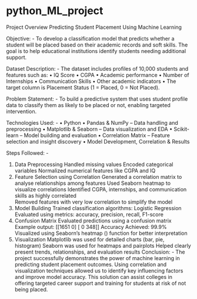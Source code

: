 # python_ML_project

Project Overview
Predicting Student Placement Using Machine Learning

Objective: -
To develop a classification model that predicts whether a student will be placed based on their academic records and soft skills. The goal is to help educational institutions identify students needing additional support.

Dataset Description: -
The dataset includes profiles of 10,000 students and features such as:
•	IQ Score
•	CGPA
•	Academic performance
•	Number of Internships
•	Communication Skills
•	Other academic indicators
•	The target column is Placement Status (1 = Placed, 0 = Not Placed).

Problem Statement: -
To build a predictive system that uses student profile data to classify them as likely to be placed or not, enabling targeted intervention.

Technologies Used: -
•	Python
•	Pandas & NumPy – Data handling and preprocessing
•	Matplotlib & Seaborn – Data visualization and EDA
•	Scikit-learn – Model building and evaluation
•	Correlation Matrix – Feature selection and insight discovery
•	Model Development, Correlation & Results

Steps Followed: -
1.	Data Preprocessing Handled missing values
     Encoded categorical variables 
Normalized numerical features like CGPA and IQ
2. Feature Selection using Correlation
    Generated a correlation matrix to analyse relationships among features
    Used Seaborn heatmap to visualize correlations
    Identified CGPA, internships, and communication skills as highly correlated        
    Removed features with very low correlation to simplify the model
3. Model Building
   Trained classification algorithms:
    Logistic Regression
    Evaluated using metrics: accuracy, precision, recall, F1-score
4. Confusion Matrix
    Evaluated predictions using a confusion matrix
    Example output:
       [[1651    0]
       [   0   348]]
    Accuracy Achieved: 99.9%
    Visualized using Seaborn’s heatmap () function for better interpretation
5. Visualization
     Matplotlib was used for detailed charts (bar, pie, histogram)
     Seaborn was used for heatmaps and pairplots
     Helped clearly present trends, relationships, and evaluation results
Conclusion: -
The project successfully demonstrates the power of machine learning in predicting student placement outcomes. Using correlation and visualization techniques allowed us to identify key influencing factors and improve model accuracy. This solution can assist colleges in offering targeted career support and training for students at risk of not being placed.



